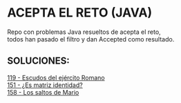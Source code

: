 # ACEPTA EL RETO (JAVA)
Repo con problemas Java resueltos de acepta el reto, <br/>todos han pasado el filtro y dan Accepted como resultado.
## SOLUCIONES:</br>
[119 - Escudos del ejército Romano](https://github.com/sergiogh7/acepta-el-reto-java/tree/119-Escudos_del_ejercito_romano) </br>
[151 - ¿Es matriz identidad?](https://github.com/sergiogh7/acepta-el-reto-java/tree/151-Es_matriz_identidad) </br>
[158 - Los saltos de Mario](https://github.com/sergiogh7/acepta-el-reto-java/tree/158-Los_saltos_de_Mario) </br>
